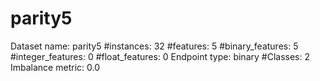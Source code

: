# parity5
Dataset name: parity5
#instances: 32
#features: 5
  #binary_features: 5
  #integer_features: 0
  #float_features: 0
Endpoint type: binary
#Classes: 2
Imbalance metric: 0.0
